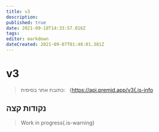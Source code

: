 ```yaml
---
title: v3
description: 
published: true
date: 2021-09-18T14:33:57.016Z
tags: 
editor: markdown
dateCreated: 2021-09-07T01:48:01.381Z
---
```


# v3

> כתובת אתר בסיסית:   {https://api.premid.app/v3{.is-info


## נקודות קצה
> Work in progress{.is-warning}